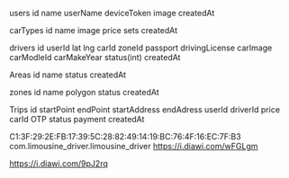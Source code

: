 users
id name userName deviceToken image createdAt 

carTypes
id name image price sets createdAt 

drivers
id userId lat lng  carId zoneId passport drivingLicense carImage carModleId carMakeYear status(int) createdAt

Areas 
id name status createdAt

zones
id name polygon status createdAt

Trips
id startPoint endPoint startAddress endAdress userId driverId price carId OTP status payment createdAt

C1:3F:29:2E:FB:17:39:5C:28:82:49:14:19:BC:76:4F:16:EC:7F:B3
com.limousine_driver.limousine_driver
https://i.diawi.com/wFGLgm

https://i.diawi.com/9pJ2rq
